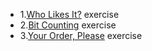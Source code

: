 - 1.[Who Likes It?](https://github.com/corecodeio/devguide-fundamentals-2022-03/tree/main/src/technologies/2022/week03/exercises/e00/desc) exercise
-  2.[Bit Counting](https://github.com/corecodeio/devguide-fundamentals-2022-03/tree/main/src/technologies/2022/week03/exercises/e01/desc) exercise
-  3.[Your Order, Please](https://github.com/corecodeio/devguide-fundamentals-2022-03/tree/main/src/technologies/2022/week03/exercises/e02/desc) exercise
